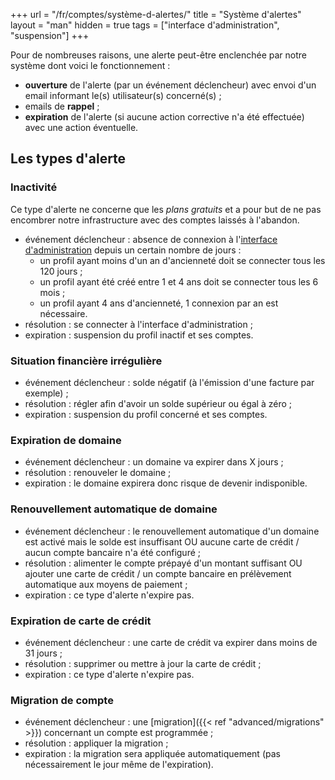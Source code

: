 +++
url = "/fr/comptes/système-d-alertes/"
title = "Système d'alertes"
layout = "man"
hidden = true
tags = ["interface d'administration", "suspension"]
+++

Pour de nombreuses raisons, une alerte peut-être enclenchée par notre système dont voici le fonctionnement :

- **ouverture** de l'alerte (par un événement déclencheur) avec envoi d'un email informant le(s) utilisateur(s) concerné(s) ;
- emails de **rappel** ;
- **expiration** de l'alerte (si aucune action corrective n'a été effectuée) avec une action éventuelle.

## Les types d'alerte
### Inactivité
Ce type d'alerte ne concerne que les _plans gratuits_ et a pour but de ne pas encombrer notre infrastructure avec des comptes laissés à l'abandon.

- événement déclencheur : absence de connexion à l'[interface d'administration](https://admin.alwaysdata.com) depuis un certain nombre de jours :
	- un profil ayant moins d'un an d'ancienneté doit se connecter tous les 120 jours ;
	- un profil ayant été créé entre 1 et 4 ans doit se connecter tous les 6 mois ;
	- un profil ayant 4 ans d'ancienneté, 1 connexion par an est nécessaire.
- résolution : se connecter à l'interface d'administration ;
- expiration : suspension du profil inactif et ses comptes.

### Situation financière irrégulière

- événement déclencheur : solde négatif (à l'émission d'une facture par exemple) ;
- résolution : régler afin d'avoir un solde supérieur ou égal à zéro ;
- expiration : suspension du profil concerné et ses comptes.

### Expiration de domaine

- événement déclencheur : un domaine va expirer dans X jours ;
- résolution : renouveler le domaine ;
- expiration : le domaine expirera donc risque de devenir indisponible.

### Renouvellement automatique de domaine

- événement déclencheur : le renouvellement automatique d'un domaine est activé mais le solde est insuffisant OU aucune carte de crédit / aucun compte bancaire n'a été configuré ;
- résolution : alimenter le compte prépayé d'un montant suffisant OU ajouter une carte de crédit / un compte bancaire en prélèvement automatique aux moyens de paiement ;
- expiration : ce type d'alerte n'expire pas.

### Expiration de carte de crédit

- événement déclencheur : une carte de crédit va expirer dans moins de 31 jours ;
- résolution : supprimer ou mettre à jour la carte de crédit ;
- expiration : ce type d'alerte n'expire pas.

### Migration de compte

- événement déclencheur : une [migration]({{< ref "advanced/migrations" >}}) concernant un compte est programmée ;
- résolution : appliquer la migration ;
- expiration : la migration sera appliquée automatiquement (pas nécessairement le jour même de l'expiration).
